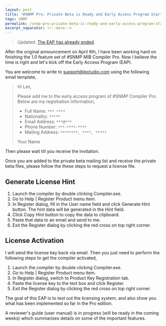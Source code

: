 ```yaml
---
layout: post
title: "#SNMP Pro: Private Beta is Ready and Early Access Program Starts"
tags: SNMP
permalink: /snmp-pro-private-beta-is-ready-and-early-access-program-starts-7311b09abd8e
excerpt_separator: <!--more-->
---
```

> Updated: [The EAP has already ended](/snmp-pro-early-access-program-ends-92f9fb358fc3).

After the original announcement on April 6th, I have been working hard on finishing the 1.0 feature set of #SNMP MIB Compiler Pro. Now I believe the time is right and let's kick off the Early Access Program (EAP).
<!--more-->

You are welcome to write to support@lextudio.com using the following email template,

> Hi Lex,
> 
> Please add me to the early access program of #SNMP Compiler Pro. Below are my registration information,
>
> * Full Name: `*** ****`
> * Nationality: `*****`
> * Email Address: `***@***`
> * Phone Number: `***-****-****`
> * Mailing Address: `********, ****, *****`
> 
> Your Name

Then please wait till you receive the invitation.

Once you are added to the private beta mailing list and receive the private beta files, please follow the these steps to request a license file.

## Generate License Hint

1. Launch the compiler by double clicking Compiler.exe.
1. Go to Help | Register Product menu item.
1. In Register dialog, fill in the User name field and click Generate Hint button. The hint data will be generated in the Hint field.
1. Click Copy Hint button to copy the data to clipboard.
1. Paste that data to an email and send to me.
1. Exit the Register dialog by clicking the red cross on top right corner.

## License Activation
I will send the license key back via email. Then you just need to perform the following steps to get the compiler activated,

1. Launch the compiler by double clicking Compiler.exe.
1. Go to Help | Register Product menu item.
1. In Register dialog, switch to Product Key Registration tab.
1. Paste the license key to the text box and click Register.
1. Exit the Register dialog by clicking the red cross on top right corner.

The goal of this EAP is to test out the licensing system, and also show you what has been implemented so far in the Pro edition.

A reviewer's guide (user manual) is in progress (will be ready in the coming weeks) which summarizes details on some of the important features.
